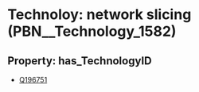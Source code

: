 # Technoloy: __network slicing__ (PBN__Technology_1582)

## Property: has_TechnologyID

* [Q196751](Q196751)

